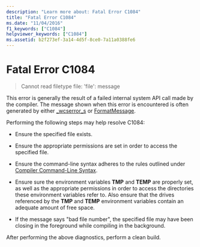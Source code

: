 ```yaml
---
description: "Learn more about: Fatal Error C1084"
title: "Fatal Error C1084"
ms.date: "11/04/2016"
f1_keywords: ["C1084"]
helpviewer_keywords: ["C1084"]
ms.assetid: b2f273ef-3a14-4d5f-8ce0-7a11a0388fe6
---
```

# Fatal Error C1084

> Cannot read filetype file: 'file': message

This error is generally the result of a failed internal system API call made by the compiler. The message shown when this error is encountered is often generated by either [_wcserror_s](../../c-runtime-library/reference/strerror-s-strerror-s-wcserror-s-wcserror-s.md) or [FormatMessage](/windows/win32/api/winbase/nf-winbase-formatmessage).

Performing the following steps may help resolve C1084:

- Ensure the specified file exists.

- Ensure the appropriate permissions are set in order to access the specified file.

- Ensure the command-line syntax adheres to the rules outlined under [Compiler Command-Line Syntax](../../build/reference/compiler-command-line-syntax.md).

- Ensure sure the environment variables **TMP** and **TEMP** are properly set, as well as the appropriate permissions in order to access the directories these environment variables refer to. Also ensure that the drives referenced by the **TMP** and **TEMP** environment variables contain an adequate amount of free space.

- If the message says "bad file number", the specified file may have been closing in the foreground while compiling in the background.

After performing the above diagnostics, perform a clean build.
